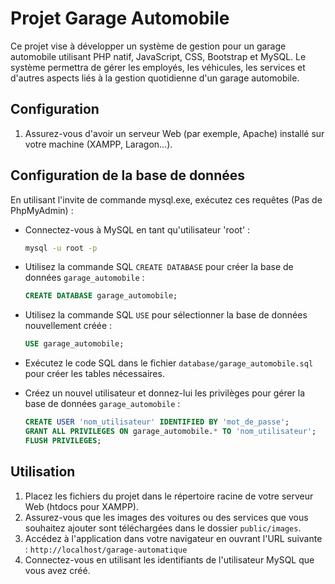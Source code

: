 # Projet Garage Automobile

Ce projet vise à développer un système de gestion pour un garage automobile utilisant PHP natif, JavaScript, CSS, Bootstrap et MySQL. Le système permettra de gérer les employés, les véhicules, les services et d'autres aspects liés à la gestion quotidienne d'un garage automobile.

## Configuration

1. Assurez-vous d'avoir un serveur Web (par exemple, Apache) installé sur votre machine (XAMPP, Laragon...).

## Configuration de la base de données

En utilisant l'invite de commande mysql.exe, exécutez ces requêtes (Pas de PhpMyAdmin) :

   - Connectez-vous à MySQL en tant qu'utilisateur 'root' :
     ```bash
     mysql -u root -p
     ```
   - Utilisez la commande SQL `CREATE DATABASE` pour créer la base de données `garage_automobile` :
     ```sql
     CREATE DATABASE garage_automobile;
     ```
   - Utilisez la commande SQL `USE` pour sélectionner la base de données nouvellement créée :
     ```sql
     USE garage_automobile;
     ```
   - Exécutez le code SQL dans le fichier `database/garage_automobile.sql` pour créer les tables nécessaires.

   - Créez un nouvel utilisateur et donnez-lui les privilèges pour gérer la base de données `garage_automobile` :
     ```sql
     CREATE USER 'nom_utilisateur' IDENTIFIED BY 'mot_de_passe';
     GRANT ALL PRIVILEGES ON garage_automobile.* TO 'nom_utilisateur';
     FLUSH PRIVILEGES;
     ```

## Utilisation

1. Placez les fichiers du projet dans le répertoire racine de votre serveur Web (htdocs pour XAMPP).
2. Assurez-vous que les images des voitures ou des services que vous souhaitez ajouter sont téléchargées dans le dossier `public/images`.
3. Accédez à l'application dans votre navigateur en ouvrant l'URL suivante : `http://localhost/garage-automatique`
4. Connectez-vous en utilisant les identifiants de l'utilisateur MySQL que vous avez créé.
